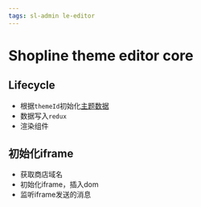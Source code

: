 ```yaml
---
tags: sl-admin le-editor
---
```


# Shopline theme editor core

## Lifecycle

* 根据`themeId`初始化[主题数据](data-object.md#theme-object)
* 数据写入`redux`
* 渲染组件

## 初始化iframe

* 获取商店域名
* 初始化iframe，插入dom
* 监听iframe发送的消息